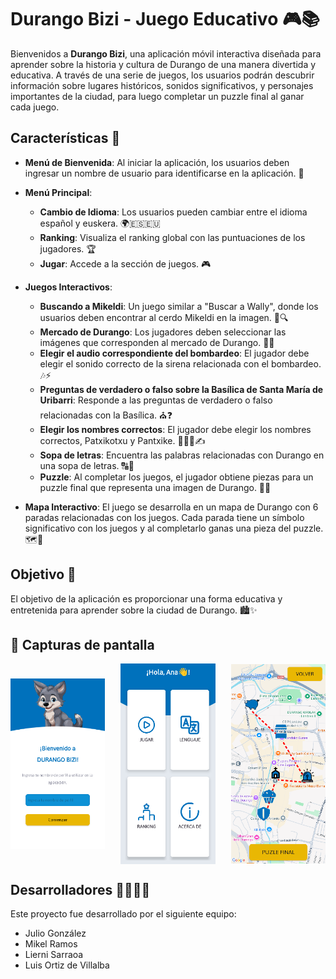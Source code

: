 # Durango Bizi - Juego Educativo 🎮📚

Bienvenidos a **Durango Bizi**, una aplicación móvil interactiva diseñada para aprender sobre la historia y cultura de Durango de una manera divertida y educativa. A través de una serie de juegos, los usuarios podrán descubrir información sobre lugares históricos, sonidos significativos, y personajes importantes de la ciudad, para luego completar un puzzle final al ganar cada juego.

## Características 🌟

- **Menú de Bienvenida**: Al iniciar la aplicación, los usuarios deben ingresar un nombre de usuario para identificarse en la aplicación. 📝

- **Menú Principal**:
  - **Cambio de Idioma**: Los usuarios pueden cambiar entre el idioma español y euskera. 🌍🇪🇸🇪🇺
  - **Ranking**: Visualiza el ranking global con las puntuaciones de los jugadores. 🏆
  - **Jugar**: Accede a la sección de juegos. 🎮

- **Juegos Interactivos**:
  - **Buscando a Mikeldi**: Un juego similar a "Buscar a Wally", donde los usuarios deben encontrar al cerdo Mikeldi en la imagen. 🐷🔍
  - **Mercado de Durango**: Los jugadores deben seleccionar las imágenes que corresponden al mercado de Durango. 🏪🛒
  - **Elegir el audio correspondiente del bombardeo**: El jugador debe elegir el sonido correcto de la sirena relacionada con el bombardeo. 🎶⚡
  - **Preguntas de verdadero o falso sobre la Basílica de Santa María de Uribarri**: Responde a las preguntas de verdadero o falso relacionadas con la Basílica. ⛪️❓
  - **Elegir los nombres correctos**: El jugador debe elegir los nombres correctos, Patxikotxu y Pantxike. 🧑‍🤝‍🧑✍️
  - **Sopa de letras**: Encuentra las palabras relacionadas con Durango en una sopa de letras. 🔠🧩
  - **Puzzle**: Al completar los juegos, el jugador obtiene piezas para un puzzle final que representa una imagen de Durango. 🧩🎨

- **Mapa Interactivo**: El juego se desarrolla en un mapa de Durango con 6 paradas relacionadas con los juegos. Cada parada tiene un símbolo significativo con los juegos y al completarlo ganas una pieza del puzzle. 🗺️📍

## Objetivo 🎯

El objetivo de la aplicación es proporcionar una forma educativa y entretenida para aprender sobre la ciudad de Durango. 🏙️✨

## 📱 Capturas de pantalla

<div style="display: flex; justify-content: space-between; align-items: center;">
  <img src="https://github.com/DidaktikApp5/didaktikappDurango/blob/Julio/app/src/main/res/drawable/login_image.png" alt="Login" style="width: 30%;"/>
  <img src="https://github.com/DidaktikApp5/didaktikappDurango/blob/Julio/app/src/main/res/drawable/menu_image.png" alt="Menu" style="width: 30%;"/>
  <img src="https://github.com/DidaktikApp5/didaktikappDurango/blob/Julio/app/src/main/res/drawable/map_image.png" alt="Mapa" style="width: 30%;"/>
</div>

## Desarrolladores 👩‍💻👨‍💻
Este proyecto fue desarrollado por el siguiente equipo:

- Julio González
- Mikel Ramos
- Lierni Sarraoa
- Luis Ortiz de Villalba
